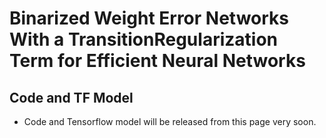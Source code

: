 # Binarized Weight Error Networks With a TransitionRegularization Term for Efficient Neural Networks

## Code and TF Model
* Code and Tensorflow model will be released from this page very soon.
